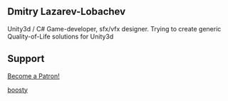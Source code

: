 ## Dmitry Lazarev-Lobachev
Unity3d / C# Game-developer, sfx/vfx designer. Trying to create generic Quality-of-Life solutions for Unity3d
## Support
<a href="https://www.patreon.com/bePatron?u=16899198" data-patreon-widget-type="become-patron-button">Become a Patron!</a><script async src="https://c6.patreon.com/becomePatronButton.bundle.js"></script>

[boosty](https://boosty.to/mitaywalle)
